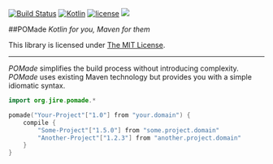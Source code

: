 [![Build Status](https://travis-ci.org/Jire/POMade.svg?branch=master)](https://travis-ci.org/Jire/POMade) [![Kotlin](https://img.shields.io/badge/kotlin-1.0.1-blue.svg)](http://kotlinlang.org) [![license](https://img.shields.io/badge/license-MIT-blue.svg)](https://github.com/Jire/POMade/blob/master/LICENSE) [![](https://jitpack.io/v/Jire/POMade.svg)](https://jitpack.io/#Jire/POMade)

##POMade
_Kotlin for you, Maven for them_

This library is licensed under [The MIT License](https://github.com/Jire/POMade/blob/master/LICENSE).

---

_POMade_ simplifies the build process without introducing complexity. _POMade_ uses existing Maven technology but provides you with a simple idiomatic syntax.

```kotlin
import org.jire.pomade.*

pomade("Your-Project"["1.0"] from "your.domain") {
    compile {
        "Some-Project"["1.5.0"] from "some.project.domain"
        "Another-Project"["1.2.3"] from "another.project.domain"
    }
}
```
